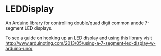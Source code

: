 LEDDisplay
==========

An Arduino library for controlling double/quad digit common anode 7-segment LED displays.

To see a guide on hooking up an LED display and using this library visit 
http://www.arduinoting.com/2013/05/using-a-7-segment-led-display-w-arduino-uno/
